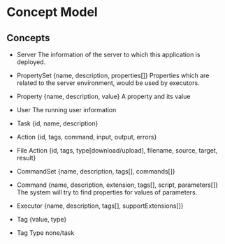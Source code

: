 # Concept Model

## Concepts

- Server
  The information of the server to which this application is deployed.

- PropertySet
  {name, description, properties[]}
  Properties which are related to the server environment, would be used by executors.

- Property
  {name, description, value}
  A property and its value

- User
  The running user information

- Task
  {id, name, description}

- Action
  {id, tags, command, input, output, errors}

- File Action
  {id, tags, type[download/upload], filename, source, target, result}

- CommandSet
  {name, description, tags[], commands[]}

- Command
  {name, description, extension, tags[], script, parameters[]}
  The system will try to find properties for values of parameters.

- Executor
  {name, description, tags[], supportExtensions[]}

- Tag
  {value, type}

- Tag Type
  none/task
